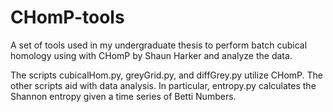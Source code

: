 # CHomP-tools
A set of tools used in my undergraduate thesis to perform batch cubical homology
using with CHomP by Shaun Harker and analyze the data.

The scripts cubicalHom.py, greyGrid.py, and diffGrey.py utilize CHomP.
The other scripts aid with data analysis. In particular, entropy.py
calculates the Shannon entropy given a time series of Betti Numbers.
